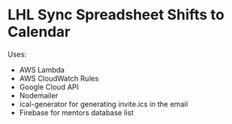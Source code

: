 # LHL Sync Spreadsheet Shifts to Calendar
Uses:
- AWS Lambda
- AWS CloudWatch Rules
- Google Cloud API
- Nodemailer
- ical-generator for generating invite.ics in the email
- Firebase for mentors database list
